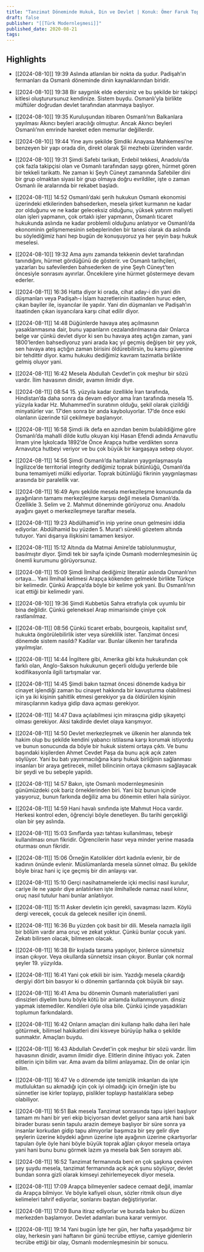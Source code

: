```yaml
---
title: "Tanzimat Döneminde Hukuk, Din ve Devlet | Konuk: Ömer Faruk Topal | Türk Modernleşmesi  #5"
draft: false
publisher: "[[Türk Modernleşmesi]]"
published_date: 2020-08-21
tags:
---
```



## Highlights
* [[2024-08-10]] 19:39  Aslında atlanılan bir nokta da şudur. Padişah’ın fermanları da Osmanlı döneminde dinin kaynaklarından biridir.

* [[2024-08-10]] 19:38  Bir saygınlık elde edersiniz ve bu şekilde bir takipçi kitlesi oluşturursunuz kendinize. Sistem buydu. Osmanlı’yla birlikte müftüler doğrudan devlet tarafından atanmaya başlıyor.

* [[2024-08-10]] 19:35  Kuruluşundan itibaren Osmanlı’nın Balkanlara yayılması Akıncı beyleri aracılığı olmuştur. Ancak Akıncı beyleri Osmanlı’nın emrinde hareket eden memurlar değillerdir.

* [[2024-08-10]] 19:44  Yine aynı şekilde Şimdiki Anayasa Mahkemesi’ne benzeyen bir yapı orada din, direkt olarak Şii mezhebi üzerinden vardır.

* [[2024-08-10]] 19:31  Şimdi Safebi tarikatı, Erdebil tekkesi, Anadolu’da çok fazla takipçisi olan ve Osmanlı tarafından saygı gören, hürmet gören bir tekkeli tarikattı. Ne zaman ki Şeyh Cüneyt zamanında Safebiler dini bir grup olmaktan siyasi bir grup olmaya doğru evrildiler, işte o zaman Osmanlı ile aralarında bir rekabet başladı.

* [[2024-08-11]] 14:52  Osmanlı’daki şerih hukukun Osmanlı ekonomisi üzerindeki etkilerinden bahsederken, mesela şirket kurmanın ne kadar zor olduğunu ve ne kadar geleceksiz olduğunu, yüksek yatırım maliyeti olan işleri yapmanın, çok ortaklı işler yapmanın, Osmanlı ticaret hukukunda aslında ne kadar problemli olduğunu anlatıyor ve Osmanlı’da ekonominin gelişmemesinin sebeplerinden bir tanesi olarak da aslında bu söylediğimiz hani hep bugün de konuşuyoruz ya her şeyin başı hukuk meselesi.

* [[2024-08-10]] 19:32  Ama aynı zamanda tekkenin devlet tarafından tanındığını, hürmet gördüğünü de gösterir. ve Osmanlı tarihçileri, yazarları bu safevilerden bahsederken de yine Şeyh Cüneyt’ten öncesiyle sonrasını ayırırlar. Öncekilere yine hürmet göstermeye devam ederler.

* [[2024-08-11]] 16:36  Hatta diyor ki orada, cihat aday-i din yani din düşmanları veya Padişah-ı İslam hazretlerinin itaatinden huruc eden, çıkan bayiler ile, isyancılar ile yapılır. Yani din düşmanları ve Padişah’ın itaatinden çıkan isyancılara karşı cihat edilir diyor.

* [[2024-08-11]] 14:48  Düğünlerde havaya ateş açılmasının yasaklanmasına dair, bunu yapanların cezalandırılmasına dair Onlarca belge var çünkü devlet diyor ki sen bu havaya ateş açtığın zaman, yani 1800’lerden bahsediyoruz yani arada kaç yıl geçmiş değişen bir şey yok, sen havaya ateş açtığın zaman birisini öldürebilirsin, bu kamu güvenine bir tehdittir diyor. kamu hukuku dediğimiz kavram tazimatla birlikte gelmiş oluyor yani.

* [[2024-08-11]] 16:42  Mesela Abdullah Cevdet’in çok meşhur bir sözü vardır. İlim havasının dinidir, avamın ilmidir diye.

* [[2024-08-11]] 08:54  15. yüzyıla kadar özellikle İran tarafında, Hindistan’da daha sonra da devam ediyor ama İran tarafında mesela 15. yüzyıla kadar Hz. Muhammed’in suratının olduğu, şekil olarak çizildiği minyatürler var. 17’den sonra bir anda kayboluyorlar. 17’de önce eski olanların üzerinde tül çekilmeye başlanıyor.

* [[2024-08-11]] 16:58  Şimdi ilk defa en azından benim bulabildiğime göre Osmanlı’da mahalli dilde kutlu okuyan kişi Hasan Efendi adında Arnavutlu İmam yine İşkolcada 1892’de Önce Arapça hutbe verdikten sonra Arnavutça hutbeyi veriyor ve bu çok büyük bir kargaşaya sebep oluyor.

* [[2024-08-11]] 14:56  Şimdi Osmanlı’da haritaların yaygınlaşmasıyla İngilizce’de territorial integrity dediğimiz toprak bütünlüğü, Osmanlı’da buna temamiyeti mülki ediyorlar. Toprak bütünlüğü fikrinin yaygınlaşması arasında bir paralellik var.

* [[2024-08-11]] 16:49  Aynı şekilde mesela merkezileşme konusunda da ayağınların tamamı merkezileşme karşısı değil mesela Osmanlı’da. Özellikle 3. Selim ve 2. Mahmut döneminde görüyoruz onu. Anadolu ayağını gayet o merkezileşmeye taraftar mesela.

* [[2024-08-11]] 19:23  Abdülhamid’in inip yerine onun gelmesini iddia ediyorlar. Abdülhamid bu yüzden 5. Murat’ı sürekli gözetem altında tutuyor. Yani dışarıya ilişkisini tamamen kesiyor.

* [[2024-08-11]] 15:12  Altında da Matmai Amire’de tablolunmuştur, basılmıştır diyor. Şimdi tek bir sayfa içinde Osmanlı modernleşmesinin üç önemli kurumunu görüyorsunuz.

* [[2024-08-11]] 15:09  Şimdi İlmihal dediğimiz literatür aslında Osmanlı’nın ortaya… Yani İlmihal kelimesi Arapça kökenden gelmekle birlikte Türkçe bir kelimedir. Çünkü Arapça’da böyle bir kelime yok yani. Bu Osmanlı’nın icat ettiği bir kelimedir yani.

* [[2024-08-10]] 19:36  Şimdi Kubbetüs Sahra etrafıyla çok uyumlu bir bina değildir. Çünkü geleneksel Arap mimarisinde çiniye çok rastlanılmaz.

* [[2024-08-11]] 08:56  Çünkü ticaret erbabı, bourgeois, kapitalist sınıf, hukukta öngörülebilirlik ister veya süreklilik ister. Tanzimat öncesi dönemde sistem nasıldı? Kadılar var. Bunlar ülkenin her tarafında yayılmışlar.

* [[2024-08-11]] 14:44  İngiltere gibi, Amerika gibi kıta hukukundan çok farklı olan, Anglo-Sakson hukukunun geçerli olduğu yerlerde bile kodifikasyonla ilgili tartışmalar var.

* [[2024-08-11]] 14:45  Şimdi bakın tazmat öncesi dönemde kadıya bir cinayet işlendiği zaman bu cinayet hakkında bir kavuşturma olabilmesi için ya iki kişinin şahitlik etmesi gerekiyor ya da öldürülen kişinin mirasçılarının kadıya gidip dava açması gerekiyor.

* [[2024-08-11]] 14:47  Dava açılabilmesi için mirasçına gidip şikayetçi olması gerekiyor. Aksi takdirde devlet olaya karışmıyor.

* [[2024-08-11]] 14:50  Devlet merkezleşmek ve ülkenin her alanında tek hakim olup bu şekilde kendini yabancı istilasına karşı korumak istiyordu ve bunun sonucunda da böyle bir hukuk sistemi ortaya çıktı. Ve bunu başındaki kişilerden Ahmet Cevdet Paşa da bunu açık açık zaten söylüyor. Yani bu batı yayınmacılığına karşı hukuk birliğinin sağlanması insanları bir araya getirecek, millet bilincinin ortaya çıkmasını sağlayacak bir şeydi ve bu sebeple yapıldı.

* [[2024-08-11]] 14:57  Bakın, işte Osmanlı modernleşmesinin günümüzdeki çok bariz örneklerinden biri. Yani biz bunun içinde yaşıyoruz, bunun farkında değiliz ama bu dönemin etileri hala sürüyor.

* [[2024-08-11]] 14:59  Hani havalı sınıfında işte Mahmut Hoca vardır. Herkesi kontrol eden, öğrenciyi böyle denetleyen. Bu tarihi gerçekliği olan bir şey aslında.

* [[2024-08-11]] 15:03  Sınıflarda yazı tahtası kullanılması, tebeşir kullanılması onun fikridir. Öğrencilerin hasır veya minder yerine masada oturması onun fikridir.

* [[2024-08-11]] 15:06  Örneğin Katolikler dört kadınla evlenir, bir de kadının önünde evlenir. Müslümanlarda mesela sünnet olmaz. Bu şekilde böyle biraz hani iç içe geçmiş bir din anlayışı var.

* [[2024-08-11]] 15:10  Gerçi nasihatnamelerde içki meclisi nasıl kurulur, cariye ile ne yapılır diye anlatılırken işte ilmihallede namaz nasıl kılınır, oruç nasıl tutulur hani bunlar anlatılıyor.

* [[2024-08-11]] 15:11  Asker devletin için gerekli, savaşması lazım. Köylü dergi verecek, çocuk da gelecek nesiller için önemli.

* [[2024-08-11]] 16:36  Bu yüzden çok basit bir dili. Mesela namazla ilgili bir bölüm vardır ama oruç ve zekat yoktur. Çünkü bunlar çocuk yani. Zekatı bilirsen olacak, bilmesen olacak.

* [[2024-08-11]] 16:38  Bir kışlada tarama yapılıyor, binlerce sünnetsiz insan çıkıyor. Veya okullarda sünnetsiz insan çıkıyor. Bunlar çok normal şeyler 19. yüzyılda.

* [[2024-08-11]] 16:41  Yani çok etkili bir isim. Yazdığı mesela çıkardığı dergiyi dört bin basıyor ki o dönemin şartlarında çok büyük bir sayı.

* [[2024-08-11]] 16:41  Ama bu dönemin Osmanlı materialistleri yani dinsizleri diyelim bunu böyle kötü bir anlamda kullanmıyorum. dinsiz yapmak istemediler. Kendileri öyle olsa bile. Çünkü içinde yaşadıkları toplumun farkındalardı.

* [[2024-08-11]] 16:42  Onların amaçları dini kullanıp halkı daha ileri hale götürmek, bilimsel hakikatleri dini kisveye bürüyüp halka o şekilde sunmaktır. Amaçları buydu.

* [[2024-08-11]] 16:43  Abdullah Cevdet'in çok meşhur bir sözü vardır. İlim havasının dinidir, avamın ilmidir diye. Elitlerin dinine ihtiyacı yok. Zaten elitlerin için bilim var. Ama avam da bilimi anlayamaz. Din de onlar için bilim.

* [[2024-08-11]] 16:47  Ve o dönemde işte temizlik imkanları da işte mutluluktan su akmadığı için çok iyi olmadığı için örneğin işte bu sünnetler ise kirler toplayıp, pislikler toplayıp hastalıklara sebep olabiliyor.

* [[2024-08-11]] 16:51  Bak mesela Tanzimat sonrasında tapu işleri başlıyor tamam mı hani bir yeri ekip biçiyorsan devlet geliyor sana artık hani bak birader burası senin tapulu arazin demeye başlıyor bir süre sonra ya insanlar korkudan gidip tapu almıyorlar başımıza bir şey gelir diye şeylerin üzerine köydeki ağının üzerine işte ayağının üzerine çıkartıyorlar tapuları öyle öyle hani böyle büyük toprak ağları çıkıyor mesela ortaya yani hani bunu bunu görmek lazım ya mesela bak Sen sorayım abi.

* [[2024-08-11]] 16:52  Tanzimat fermanında beni en çok şaşkına çeviren şey şuydu mesela, tanzimat fermanında açık açık şunu söylüyor, devlet bundan sonra gizli olarak kimseyi zehirlemeyecek diyor mesela.

* [[2024-08-11]] 17:09  Arapça bilmeyenler sadece cemaat değil, imamlar da Arapça bilmiyor. Ve böyle kafiyeli olsun, sözler ritmik olsun diye kelimeleri tahrif ediyorlar, sonlarını baştan değiştiriyorlar.

* [[2024-08-11]] 17:09  Buna itiraz ediyorlar ve burada bakın bu düzen merkezden başlamıyor. Devlet adamları buna karar vermiyor.

* [[2024-08-11]] 19:14  Yani bugün İşte her gün, her hafta yaşadığımız bir olay, herkesin yani haftanın bir günü tecrübe ettiyse, camiye gidenlerin tecrübe ettiği bir olay, Osmanlı modernleşmesinin bir sonucu.


